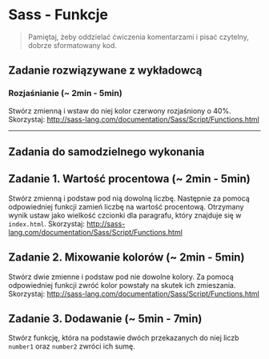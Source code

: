 # Sass - Funkcje

> Pamiętaj, żeby oddzielać ćwiczenia komentarzami i pisać czytelny, dobrze sformatowany kod.

## Zadanie rozwiązywane z wykładowcą

### Rozjaśnianie (~ 2min - 5min)

Stwórz zmienną i wstaw do niej kolor czerwony rozjaśniony o 40%.
Skorzystaj: http://sass-lang.com/documentation/Sass/Script/Functions.html

-------------------------------------------------------------------------------


## Zadania do samodzielnego wykonania

## Zadanie 1. Wartość procentowa (~ 2min - 5min)
Stwórz zmienną i podstaw pod nią dowolną liczbę. Następnie za pomocą odpowiedniej funkcji zamień liczbę na wartość procentową.
Otrzymany wynik ustaw jako wielkość czcionki dla paragrafu, który znajduje się w `index.html`.
Skorzystaj: http://sass-lang.com/documentation/Sass/Script/Functions.html

## Zadanie 2. Mixowanie kolorów (~ 2min - 5min)
Stwórz dwie zmienne i podstaw pod nie dowolne kolory. Za pomocą odpowiedniej funkcji zwróć kolor powstały na skutek ich zmieszania.
Skorzystaj: http://sass-lang.com/documentation/Sass/Script/Functions.html

## Zadanie 3. Dodawanie (~ 5min - 7min)
Stwórz funkcję, która na podstawie dwóch przekazanych do niej liczb ```number1``` oraz ```number2```
zwróci ich sumę.
